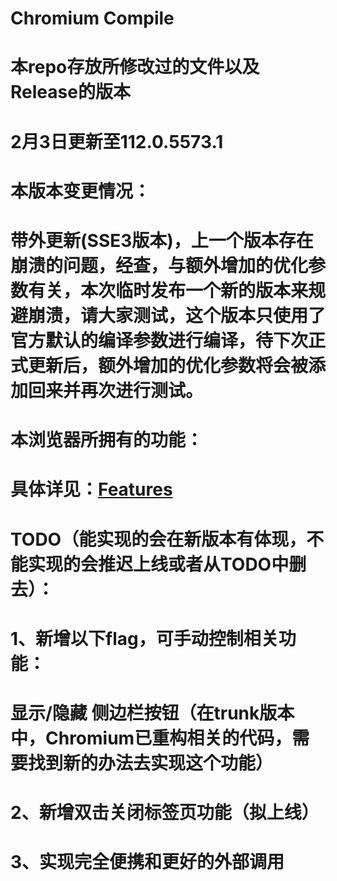 # Chromium Compile

# 本repo存放所修改过的文件以及Release的版本

# 2月3日更新至112.0.5573.1

# 本版本变更情况：

# 带外更新(SSE3版本)，上一个版本存在崩溃的问题，经查，与额外增加的优化参数有关，本次临时发布一个新的版本来规避崩溃，请大家测试，这个版本只使用了官方默认的编译参数进行编译，待下次正式更新后，额外增加的优化参数将会被添加回来并再次进行测试。

# 本浏览器所拥有的功能：

# 具体详见：[Features](https://gitlab.com/Cheung_yfqh/chromium-compile/-/blob/master/Features.md)

# TODO（能实现的会在新版本有体现，不能实现的会推迟上线或者从TODO中删去）：

# 1、新增以下flag，可手动控制相关功能：

# 显示/隐藏 侧边栏按钮（在trunk版本中，Chromium已重构相关的代码，需要找到新的办法去实现这个功能）

# 2、新增双击关闭标签页功能（拟上线）

# 3、实现完全便携和更好的外部调用
